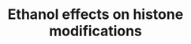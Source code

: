 ---
annotations:
- type: Disease Ontology
  value: fetal alcohol spectrum disorder
- type: Pathway Ontology
  value: altered histone modification pathway
authors:
- Fehrhart
- Marvin M2
- Khanspers
- MaintBot
description: Ethanol effects on histone modifications which contribute to the development
  of fetal alcohol syndrome. Pathway based on Chater-Diehl et al. 2017 (https://doi.org/10.1016/j.alcohol.2017.01.005).  Proteins
  on this pathway have targeted assays available via the [https://assays.cancer.gov/available_assays?wp_id=WP3996
  CPTAC Assay Portal]
last-edited: 2019-09-17
organisms:
- Homo sapiens
redirect_from:
- /index.php/Pathway:WP3996
- /instance/WP3996
schema-jsonld:
- '@context': https://schema.org/
  '@id': https://wikipathways.github.io/pathways/WP3996.html
  '@type': Dataset
  creator:
    '@type': Organization
    name: WikiPathways
  description: Ethanol effects on histone modifications which contribute to the development
    of fetal alcohol syndrome. Pathway based on Chater-Diehl et al. 2017 (https://doi.org/10.1016/j.alcohol.2017.01.005).  Proteins
    on this pathway have targeted assays available via the [https://assays.cancer.gov/available_assays?wp_id=WP3996
    CPTAC Assay Portal]
  keywords:
  - ''
  - S-Adenosylmethionine
  - ACSS2
  - KAT2B
  - HDAC4
  - MTR
  - 5-MTHF
  - Acetaldehyde
  - Folic acid
  - ADH1C
  - Homocysteine
  - HAT1
  - HDAC1
  - Reactive oxygen species
  - AHCY
  - TYMS
  - MTHFR
  - ALDH1A2
  - dTMP
  - Acetate
  - dUMP
  - Ethanol
  - Pyrimidines
  - 5,10-MTHF
  - L-Methionine
  - EHMT2
  - HDAC7
  - Glycine
  - ADH1B
  - ADH1A
  - HDAC10
  - HDAC3
  - HDAC9
  - Nucleic acids
  - DHFR
  - S-Adenosylhomocysteine
  - HDAC2
  - Acetyl-CoA
  - Coenzyme A
  - CYP2E1
  - ELP3
  - MAT III
  - ALDH2
  - ALDH1A1
  - SLC19A1
  - HDAC5
  - HDAC6
  - ALDH1A3
  - ATF2
  - MAT1A
  - HDAC8
  - L-Serine
  - Dihydrofolate
  - Tetrahydrofolate
  license: CC0
  name: Ethanol effects on histone modifications
seo: CreativeWork
title: Ethanol effects on histone modifications
wpid: WP3996
---